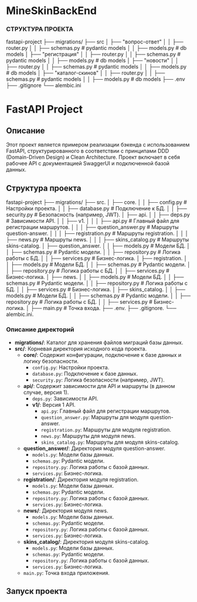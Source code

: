 # MineSkinBackEnd

### СТРУКТУРА ПРОЕКТА

fastapi-project
├── migrations/
├── src
│   ├── "вопрос-ответ"
│   │   ├── router.py
│   │   ├── schemas.py  # pydantic models
│   │   ├── models.py  # db models
│   ├── "регистрация"
│   │   ├── router.py
│   │   ├── schemas.py  # pydantic models
│   │   ├── models.py  # db models
│   ├── "новости"
│   │   ├── router.py
│   │   ├── schemas.py  # pydantic models
│   │   ├── models.py  # db models
│   ├── "каталог-скинов"
│   │   ├── router.py
│   │   ├── schemas.py  # pydantic models
│   │   ├── models.py  # db models
├── .env
├── .gitignore
└── alembic.ini


# FastAPI Project

## Описание

Этот проект является примером реализации бэкенда с использованием FastAPI, структурированного в соответствии с принципами DDD (Domain-Driven Design) и Clean Architecture. Проект включает в себя рабочее API с документацией SwaggerUI и подключенной базой данных.

## Структура проекта

fastapi-project
├── migrations/
├── src.
│ ├── core.
│ │ ├── config.py # Настройки проекта.
│ │ ├── database.py # Подключение к БД.
│ │ ├── security.py # Безопасность (например, JWT).
│ ├── api.
│ │ ├── deps.py # Зависимости API.
│ │ ├── v1.
│ │ │ ├── api.py # Главный файл для регистрации маршрутов.
│ │ │ ├── question_answer.py # Маршруты question-answer.
│ │ │ ├── registration.py # Маршруты registration.
│ │ │ ├── news.py # Маршруты news.
│ │ │ ├── skins_catalog.py # Маршруты skins-catalog.
│ ├── question_answer.
│ │ ├── models.py # Модели БД.
│ │ ├── schemas.py # Pydantic модели.
│ │ ├── repository.py # Логика работы с БД.
│ │ ├── services.py # Бизнес-логика.
│ ├── registration.
│ │ ├── models.py # Модели БД.
│ │ ├── schemas.py # Pydantic модели.
│ │ ├── repository.py # Логика работы с БД.
│ │ ├── services.py # Бизнес-логика.
│ ├── news.
│ │ ├── models.py # Модели БД.
│ │ ├── schemas.py # Pydantic модели.
│ │ ├── repository.py # Логика работы с БД.
│ │ ├── services.py # Бизнес-логика.
│ ├── skins_catalog.
│ │ ├── models.py # Модели БД.
│ │ ├── schemas.py # Pydantic модели.
│ │ ├── repository.py # Логика работы с БД.
│ │ ├── services.py # Бизнес-логика.
│ ├── main.py # Точка входа.
├── .env.
├── .gitignore.
└── alembic.ini.


### Описание директорий

- **migrations/**: Каталог для хранения файлов миграций базы данных.
- **src/**: Корневая директория исходного кода проекта.
  - **core/**: Содержит конфигурации, подключение к базе данных и логику безопасности.
    - `config.py`: Настройки проекта.
    - `database.py`: Подключение к базе данных.
    - `security.py`: Логика безопасности (например, JWT).
  - **api/**: Содержит зависимости для API и маршруты (в данном случае, версия 1).
    - `deps.py`: Зависимости API.
    - **v1/**: Версия 1 API.
      - `api.py`: Главный файл для регистрации маршрутов.
      - `question_answer.py`: Маршруты для модуля question-answer.
      - `registration.py`: Маршруты для модуля registration.
      - `news.py`: Маршруты для модуля news.
      - `skins_catalog.py`: Маршруты для модуля skins-catalog.
  - **question_answer/**: Директория модуля question-answer.
    - `models.py`: Модели базы данных.
    - `schemas.py`: Pydantic модели.
    - `repository.py`: Логика работы с базой данных.
    - `services.py`: Бизнес-логика.
  - **registration/**: Директория модуля registration.
    - `models.py`: Модели базы данных.
    - `schemas.py`: Pydantic модели.
    - `repository.py`: Логика работы с базой данных.
    - `services.py`: Бизнес-логика.
  - **news/**: Директория модуля news.
    - `models.py`: Модели базы данных.
    - `schemas.py`: Pydantic модели.
    - `repository.py`: Логика работы с базой данных.
    - `services.py`: Бизнес-логика.
  - **skins_catalog/**: Директория модуля skins-catalog.
    - `models.py`: Модели базы данных.
    - `schemas.py`: Pydantic модели.
    - `repository.py`: Логика работы с базой данных.
    - `services.py`: Бизнес-логика.
  - `main.py`: Точка входа приложения.

## Запуск проекта



